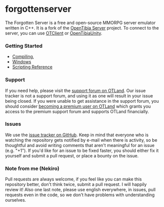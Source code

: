 forgottenserver
===============

The Forgotten Server is a free and open-source MMORPG server emulator written in C++. It is a fork of the [OpenTibia Server](https://github.com/opentibia/server) project. To connect to the server, you can use [OTClient](https://github.com/edubart/otclient) or [OpenTibiaUnity](https://github.com/slavidodo/OpenTibia-Unity).

### Getting Started

* [Compiling](https://github.com/otland/forgottenserver/wiki/Compiling),
* [Windows](https://github.com/otland/forgottenserver/wiki/Compiling-on-Windows-%28vcpkg%29)
* [Scripting Reference](https://github.com/otland/forgottenserver/wiki/Script-Interface)

### Support

If you need help, please visit the [support forum on OTLand](https://otland.net/forums/support.16/). Our issue tracker is not a support forum, and using it as one will result in your issue being closed. If you were unable to get assistance in the support forum, you should consider [becoming a premium user on OTLand](https://otland.net/account/upgrades) which grants you access to the premium support forum and supports OTLand financially.

### Issues

We use the [issue tracker on GitHub](https://github.com/nekiro/forgottenserver-1.3-8.6/issues). Keep in mind that everyone who is watching the repository gets notified by e-mail when there is activity, so be thoughtful and avoid writing comments that aren't meaningful for an issue (e.g. "+1"). If you'd like for an issue to be fixed faster, you should either fix it yourself and submit a pull request, or place a bounty on the issue.

### Note from me (Nekiro)

Pull requests are always welcome, if you feel like you can make this repository better, don't think twice, submit a pull request. I will happily review it!
Also one last note, please use english everywhere, in issues, pull requests even in the code, so we don't have problems with understanding ourselves.
